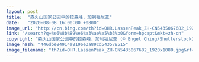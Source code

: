 ```yaml
---
layout: post
title:  "森火山国家公园中的拉森峰，加利福尼亚"
date:   "2020-08-08 16:00:00 +0800"
image_url: "http://cn.bing.com/th?id=OHR.LassenPeak_ZH-CN5435067682_1920x1080.jpg&rf=LaDigue_1920x1080.jpg&pid=hp"
link: "/search?q=%e6%8b%89%e6%a3%ae%e5%b3%b0&form=hpcapt&mkt=zh-cn"
copyright: "森火山国家公园中的拉森峰，加利福尼亚 (© Engel Ching/Shutterstock)"
image_hash: "446dbe84914a8196e3a89cd543578515"
image_filename: "th?id=OHR.LassenPeak_ZH-CN5435067682_1920x1080.jpg&rf=LaDigue_1920x1080.jpg&pid=hp"
---
```

